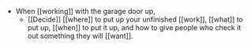 - When [[working]] with the garage door up,
	- [[Decide]] [[where]] to put up your unfinished [[work]], [[what]] to put up, [[when]] to put it up, and how to give people who check it out something they will [[want]].